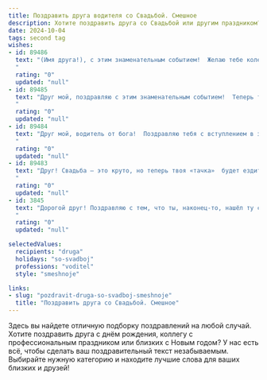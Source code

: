 ```yaml
---
title: Поздравить друга водителя со Свадьбой. Смешное
description: Хотите поздравить друга со Свадьбой или другим праздником? Наш ИИ создаст незабываемое поздравление, а вы обязательно выделитесь среди других.  
date: 2024-10-04
tags: second tag
wishes:
- id: 89486
  text: "(Имя друга!), с этим знаменательным событием!  Желаю тебе колесницы семейного счастья, чтобы дорога жизни была гладкой, как автобан, а препятствия обгонялись с лёгкостью опытного водителя! Пусть в вашем семейном автопарке всегда будет полный бак любви, а бензин никогда не заканчивается!  Горько! (и пусть это будет недолго!)
  "
  rating: "0"
  updated: "null"
- id: 89485
  text: "Друг мой, поздравляю с этим знаменательным событием!  Теперь ты не только ас за рулём, но и капитан семейного корабля!  Держи курс на счастье, а если вдруг штормит –  не забывай, что жена – твой самый надёжный штурман (хотя иногда и указывает дорогу немного… своеобразно).  Горько! (И, желательно, не от переизбытка эмоций за рулём!)
  "
  rating: "0"
  updated: "null"
- id: 89484
  text: "Друг мой, водитель от бога!  Поздравляю тебя с вступлением в законный брак!  Теперь у тебя будет не одна, а две машины, которые надо возить: одну – на работу, другую – домой.  Желаю, чтобы бензин в семье был всегда, а  тормоза – всегда исправными (ну, ты понимаешь, о чём я)!  Горько!
  "
  rating: "0"
  updated: "null"
- id: 89483
  text: "Друг! Свадьба – это круто, но теперь твоя «тачка»  будет ездить не только по городу, но и по семейным будням!  Держись за руль семейного счастья крепче, а педаль газа в пол – только в медовый месяц!  Горько!
  "
  rating: "0"
  updated: "null"
- id: 3845
  text: "Дорогой друг! Поздравляю с тем, что ты, наконец-то, нашёл ту самую, которая согласилась стать твоим штурманом по жизни! Желаю, чтобы ваш семейный автомобиль мчал по дороге счастья без поломок и пробок, всегда был заправлен любовью и взаимопониманием, а детишки звенели, как счастливый сигнал клаксона! Горько!
  "
  rating: "0"
  updated: "null"

selectedValues:
  recipients: "druga"
  holidays: "so-svadboj"
  professions: "voditel"
  style: "smeshnoje"

links:
- slug: "pozdravit-druga-so-svadboj-smeshnoje"
  title: "Поздравить друга со Свадьбой. Смешное"
---
```


Здесь вы найдете отличную подборку поздравлений на любой случай.
Хотите поздравить друга с днём рождения, коллегу с профессиональным праздником или близких с Новым годом? У нас есть всё, чтобы сделать ваш поздравительный текст незабываемым. Выбирайте нужную категорию и находите лучшие слова для ваших близких и друзей!
